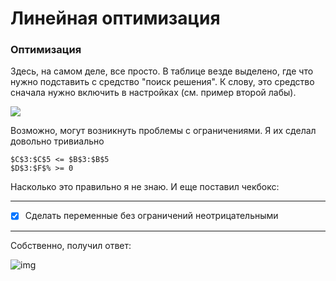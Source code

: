 # Линейная оптимизация

### Оптимизация

Здесь, на самом деле, все просто. В таблице везде выделено, где что нужно подставить с средство "поиск решения". К слову, это средство сначала нужно включить в настройках (см. пример второй лабы).

![](https://i.imgur.com/kSstZWP.png)



Возможно, могут возникнуть проблемы с ограничениями. Я их сделал довольно тривиально

```
$C$3:$C$5 <= $B$3:$B$5
$D$3:$F$% >= 0
```

Насколько это правильно я не знаю. И еще поставил чекбокс:

<hr>

- [x] Сделать переменные без
  ограничений неотрицательными

<hr>

Собственно, получил ответ:

![img](https://i.imgur.com/uvjYp8S.png)

